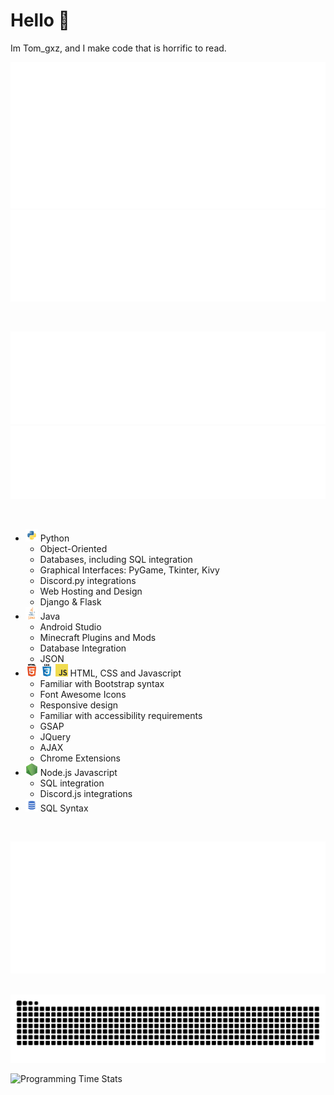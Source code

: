 # Hello 👋

Im Tom_gxz, and I make code that is horrific to read.

<img src="https://github.com/Tomgxz/Tomgxz/blob/metrics-renders/metrics.base.concise.svg" alt=""></img>
<img src="https://github.com/Tomgxz/Tomgxz/blob/metrics-renders/metrics.base.activity.svg" alt=""></img>

<br>

<img src="https://github.com/Tomgxz/Tomgxz/blob/metrics-renders/metrics.languages.plugin.languages.svg" alt=""></img>
<img src="https://github.com/Tomgxz/Tomgxz/blob/metrics-renders/metrics.starred.plugin.topics.icons.svg" alt=""></img>

<br>

- <code><img height="20" alt="python" src="https://raw.githubusercontent.com/github/explore/80688e429a7d4ef2fca1e82350fe8e3517d3494d/topics/python/python.png"></code> Python
  + Object-Oriented
  + Databases, including SQL integration
  + Graphical Interfaces: PyGame, Tkinter, Kivy
  + Discord.py integrations
  + Web Hosting and Design 
  + Django & Flask
- <code><img height="20" alt="java" src="https://raw.githubusercontent.com/github/explore/5b3600551e122a3277c2c5368af2ad5725ffa9a1/topics/java/java.png"></code> Java
  + Android Studio
  + Minecraft Plugins and Mods
  + Database Integration
  + JSON
- <code><img height="20" alt="html" src="https://raw.githubusercontent.com/github/explore/80688e429a7d4ef2fca1e82350fe8e3517d3494d/topics/html/html.png"></code> <code><img height="20" alt="css" src="https://raw.githubusercontent.com/github/explore/80688e429a7d4ef2fca1e82350fe8e3517d3494d/topics/css/css.png"></code> <code><img height="20" alt="javascript" src="https://raw.githubusercontent.com/github/explore/80688e429a7d4ef2fca1e82350fe8e3517d3494d/topics/javascript/javascript.png"></code> HTML, CSS and Javascript
  + Familiar with Bootstrap syntax
  + Font Awesome Icons
  + Responsive design
  + Familiar with accessibility requirements
  + GSAP
  + JQuery
  + AJAX
  + Chrome Extensions
- <code><img height="20" alt="nodejs" src="https://raw.githubusercontent.com/github/explore/80688e429a7d4ef2fca1e82350fe8e3517d3494d/topics/nodejs/nodejs.png"></code> Node.js Javascript
  + SQL integration
  + Discord.js integrations
- <code><img height="20" alt="sql" src="https://raw.githubusercontent.com/github/explore/80688e429a7d4ef2fca1e82350fe8e3517d3494d/topics/sql/sql.png"></code> SQL Syntax

<br>

<img src="https://github.com/Tomgxz/Tomgxz/blob/metrics-renders/metrics.repos.plugin.repositories.pinned.svg" alt=""></img>

<br>

<picture>
  <source media="(prefers-color-scheme: dark)" srcset="https://raw.githubusercontent.com/Tomgxz/Tomgxz/output/github-contribution-grid-snake-dark.svg">
  <source media="(prefers-color-scheme: light)" srcset="https://raw.githubusercontent.com/Tomgxz/Tomgxz/output/github-contribution-grid-snake.svg">
  <img alt="github contribution grid snake animation" src="https://raw.githubusercontent.com/Tomgxz/Tomgxz/output/github-contribution-grid-snake.svg">
</picture>

<br>

![Programming Time Stats](https://github-readme-stats.vercel.app/api/wakatime?username=tom_gxz&theme=holi&hide_border=true&bg_color=00000000&custom_title=Programming%20Time%20This%20Week) 


<!--
<a href="https://twitter.com/">
  <img align="right" alt="Twitter" width="21px" src="https://upload.wikimedia.org/wikipedia/commons/thumb/6/6f/Logo_of_Twitter.svg/768px-Logo_of_Twitter.svg.png?20220821125553" />
</a>-->
